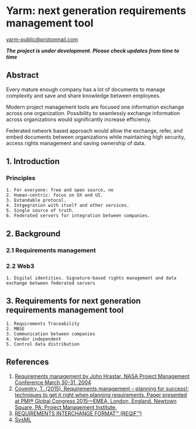# Yarm: next generation requirements management tool
[yarm-public@protonmail.com](mailto:yarm-public@protonmail.com)

***The project is under development. Please check updates from time to time***

## Abstract

Every mature enough company has a lot of documents to manage complexity and save and share knowledge between employees.

Modern project management tools are focused one information exchange across one organization. Possibility to seamlessly exchange information across organizations would significantly increase efficiency. 

Federated network based approach would allow  the exchange, refer, and embed documents between organizations while maintaining high security, access rights management and saving ownership of data.


## 1. Introduction

### Principles
    1. For everyone: free and open source, no 
    2. Human-centric: focus on UX and UI.
    3. Extandable protocol.
    4. Intgegration with itself and other services.
    5. Single source of truth.
    6. Federated servers for integration between companies.

## 2. Background
### 2.1 Requirements management
### 2.2 Web3
    1. Digital identities. Signature-based rights management and data exchange between federated servers

## 3. Requirements for next generation requirements management tool
    1. Requirements Traceability
    2. MBSE
    3. Communication between companies
    4. Vendor independent
    5. Control data distribution



## References

1. [Requirements management by John Hrastar, NASA Project Management Conference March 30-31, 2004](https://www.nasa.gov/pdf/293233main_62651main_1_pmchallenge_hraster.pdf)
2. [Coventry, T. (2015). Requirements management – planning for success!: techniques to get it right when planning requirements. Paper presented at PMI® Global Congress 2015—EMEA, London, England. Newtown Square, PA: Project Management Institute.](https://www.pmi.org/learning/library/requirements-management-planning-for-success-9669)
3. [REQUIREMENTS INTERCHANGE FORMAT™ (REQIF™)](https://www.omg.org/spec/ReqIF/About-ReqIF/)
4. [SysML]()